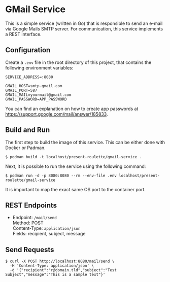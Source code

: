 # GMail Service

This is a simple service (written in Go) that is responsible to send an e-mail via Google Mails SMTP server. For communication, this service implements a REST interface.

## Configuration

Create a `.env` file in the root directory of this project, that contains the following environment variables:

```
SERVICE_ADDRESS=:8080

GMAIL_HOST=smtp.gmail.com
GMAIL_PORT=587
GMAIL_MAIL=yourmail@gmail.com
GMAIL_PASSWORD=APP_PASSWORD
```

You can find an explanation on how to create app passwords at https://support.google.com/mail/answer/185833.

## Build and Run

The first step to build the image of this service. This can be either done with Docker or Padman.

```
$ podman build -t localhost/present-roulette/gmail-service .
```

Next, it is possible to run the service using the following command:

```
$ podman run -d -p 8080:8080 --rm --env-file .env localhost/present-roulette/gmail-service
```

It is important to map the exact same OS port to the container port.

## REST Endpoints

-   Endpoint: `/mail/send` \
    Method: POST \
    Content-Type: `application/json` \
    Fields: recipient, subject, message

## Send Requests

```
$ curl -X POST http://localhost:8080/mail/send \
  -H 'Content-Type: application/json' \
  -d '{"recipient":"r@domain.tld","subject":"Test Subject","message":"This is a sample text"}'
```
